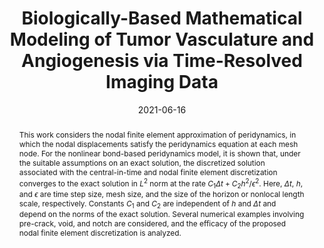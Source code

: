 ---
title: "Biologically-Based Mathematical Modeling of Tumor Vasculature and
Angiogenesis via Time-Resolved Imaging Data"

authors:
- "David A. Hormuth II" 
- "Caleb M. Phillips"
- "Chengyue Wu"
- "Ernesto A. B. F. Lima"
- "Guillermo Lorenzo"
- admin
- "Angela M. Jarrett"
- "J. Tinsley Oden"
- "Thomas E. Yankeelov"
author_notes:
- "Corresponding author"
date: "2021-06-16"
doi: "10.3390/cancers13123008"

# Schedule page publish date (NOT publication's date).
publishDate: "2025-01-01"

# Publication type.
# Accepts a single type but formatted as a YAML list (for Hugo requirements).
# Enter a publication type from the CSL standard.
publication_types: ["article-journal"]

# Publication name and optional abbreviated publication name.
publication: "*Cancers*"
publication_short: ""

abstract: "This work considers the nodal finite element approximation of peridynamics, in which the nodal displacements satisfy the peridynamics equation at each mesh node. For the nonlinear bond-based peridynamics model, it is shown that, under the suitable assumptions on an exact solution, the discretized solution associated with the central-in-time and nodal finite element discretization converges to the exact solution in $L^2$ norm at the rate $C_1 \\Delta t + C_2 h^2/\\epsilon^2$. Here, $\\Delta t$, $h$, and $\\epsilon$ are time step size, mesh size, and the size of the horizon or nonlocal length scale, respectively. Constants $C_1$ and $C_2$ are independent of $h$ and $\\Delta t$ and depend on the norms of the exact solution. Several numerical examples involving pre-crack, void, and notch are considered, and the efficacy of the proposed nodal finite element discretization is analyzed."

# Summary. An optional shortened abstract.
summary: ''

tags:
- Computational Oncology
- Tumor Growth Modeling
- Angiogenesis
- Computational Science
featured: false

# links:
# - name: ""
#   url: ""
url_pdf: ''
url_code: ''
url_dataset: ''
url_poster: ''
url_project: ''
url_slides: ''
url_source: 'https://www.mdpi.com/2072-6694/13/12/3008'
url_video: ''

# # Featured image
# # To use, add an image named `featured.jpg/png` to your page's folder. 
# image:
#   caption: 'Image credit: [**Unsplash**](https://unsplash.com/photos/jdD8gXaTZsc)'
#   focal_point: ""
#   preview_only: false

# Associated Projects (optional).
#   Associate this publication with one or more of your projects.
#   Simply enter your project's folder or file name without extension.
#   E.g. `internal-project` references `content/project/internal-project/index.md`.
#   Otherwise, set `projects: []`.
projects: []

# Slides (optional).
#   Associate this publication with Markdown slides.
#   Simply enter your slide deck's filename without extension.
#   E.g. `slides: "example"` references `content/slides/example/index.md`.
#   Otherwise, set `slides: ""`.
slides: ''
---